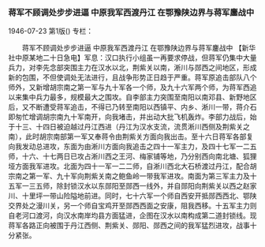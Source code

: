 ### 蒋军不顾调处步步进逼  中原我军西渡丹江  在鄂豫陕边界与蒋军鏖战中

1946-07-23
第1版()
专栏：

　　蒋军不顾调处步步进逼
    中原我军西渡丹江
            在鄂豫陕边界与蒋军鏖战中
    【新华社中原某地二十日急电】军息：汉口执行小组虽一再要求停战，但蒋军仍集中大量兵力，对李先念部突围主力在汉水以北，荆紫关以南，淅川与郧西之间地区，形成新的包围，不但使调处无法进行，且战争形势正日趋于严重。蒋军原追击部队八个师外，又新增胡宗南之第一军与九十军各一个师，及九十六军两个师，为蒋军西追以来集中兵力最多，规模最大之围攻。自李部主力突围至南阳以南邓县、新野地区后，又不断遭受蒋军追击，不得已乃转至南阳以西镇平、内乡、淅川一带，蒋介石即匆忙增调胡宗南九十军南开，向我堵击，并出动大批飞机轰炸。李部力战后，始于十三、十四日被迫越过丹江西进（丹江为汉水支流，流贯淅川西侧及荆紫关之南），此时胡宗南部第一军又奉蒋令由荆紫关方面向我出击。至十六日蒋军各部复向我发动总进攻，东面为由淅川方面向我追击之四十一军主力，及四十七军一二五师，十六、十七两日已攻占淅川西之王河、梅家铺等地，乃分别西向南北塘、狐狸垭方面我军进攻。北面为四十一军一二二师，自淅川西北大石桥渡过丹江，配合胡宗南之第一军、九十军向荆紫关南之鲍鱼岭一带我军进攻。南面为第三军主力及十五军一三五师，除封锁汉水以东郧阳至郧西一线外，并自郧阳向荆紫关以西之赵家川、十里坪一带山险隘地前进。同时，七十六军一个师自西安开抵郧西西北、鄂陕交界处之漫川关，另一个师自宝鸡开至郧西西面之安康，阻我西移。十五军主力则自老河口渡河，向汉水南岸均县方面猛进，企图在汉水以南构成第二道封锁线。现蒋军各路正向被围于丹江西侧、荆紫关、郧阳、郧西之间的我军猛烈进攻，战事十分紧张。
